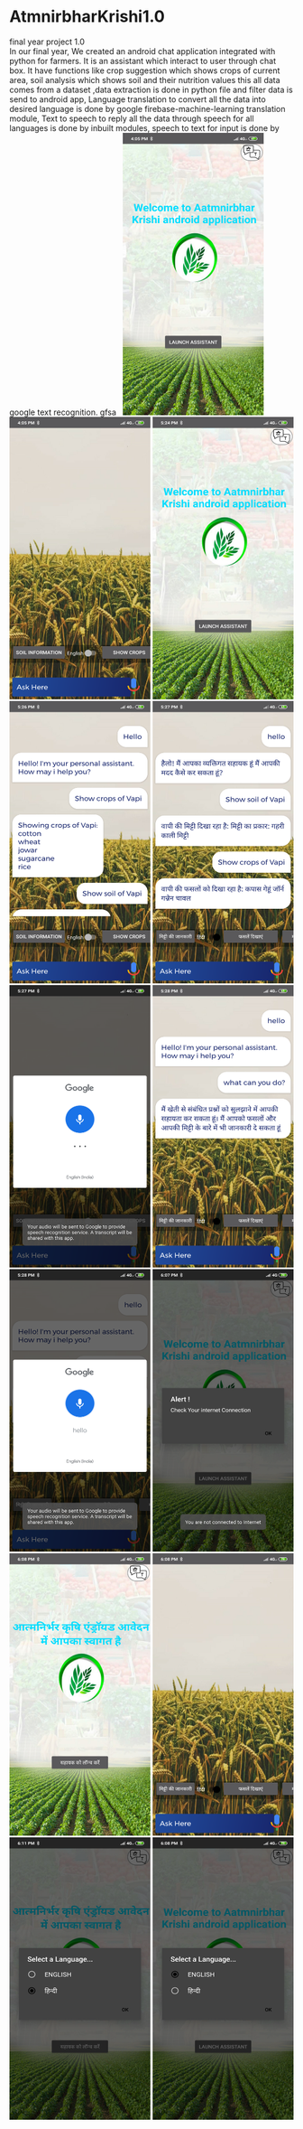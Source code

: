 # AtmnirbharKrishi1.0
final year project 1.0	
In our final year, We created an android chat application integrated with python for farmers. It is an assistant which interact to user through chat box.
It have functions like crop suggestion which shows crops of current area,
soil analysis which shows soil and their nutrition values this all data comes from a dataset ,data extraction is done in python file and filter data is send to android app,
Language translation to convert all the data into desired language is done by google firebase-machine-learning translation module,
Text to speech to reply all the data through speech for all languages is done by inbuilt modules,
speech to text for input is done by google text recognition. gfsa
&nbsp;
<img src="final%20year%20project%20pics/Screenshot_2021-05-03-16-05-29-421_com.example.AatmnirbharKrishi.abot.png" width="250" height="500">
<img src="final%20year%20project%20pics/Screenshot_2021-05-03-16-05-46-270_com.example.AatmnirbharKrishi.abot.png" width="250" height="500">
<img src="final%20year%20project%20pics/Screenshot_2021-05-03-17-24-27-709_com.example.AatmnirbharKrishi.abot.png" width="250" height="500">
<img src="final%20year%20project%20pics/Screenshot_2021-05-03-17-26-13-159_com.example.AatmnirbharKrishi.abot.png" width="250" height="500">
<img src="final%20year%20project%20pics/Screenshot_2021-05-03-17-27-10-492_com.example.AatmnirbharKrishi.abot.png" width="250" height="500">
<img src="final%20year%20project%20pics/Screenshot_2021-05-03-17-27-55-670_com.google.android.googlequicksearchbox.png" width="250" height="500">
<img src="final%20year%20project%20pics/Screenshot_2021-05-03-17-28-18-018_com.example.AatmnirbharKrishi.abot.png" width="250" height="500">
<img src="final%20year%20project%20pics/Screenshot_2021-05-03-17-28-26-649_com.google.android.googlequicksearchbox.png" width="250" height="500">
<img src="final%20year%20project%20pics/Screenshot_2021-05-03-18-07-51-819_com.example.AatmnirbharKrishi.abot.png" width="250" height="500">
<img src="final%20year%20project%20pics/Screenshot_2021-05-03-18-08-24-870_com.example.AatmnirbharKrishi.abot.png" width="250" height="500">
<img src="final%20year%20project%20pics/Screenshot_2021-05-03-18-08-53-231_com.example.AatmnirbharKrishi.abot.png" width="250" height="500">
<img src="final%20year%20project%20pics/Screenshot_2021-05-03-18-11-07-286_com.example.AatmnirbharKrishi.abot.png" width="250" height="500">
<img src="final%20year%20project%20pics/Screenshot_2021-05-03-18-08-12-048_com.example.AatmnirbharKrishi.abot.png" width="250" height="500">

